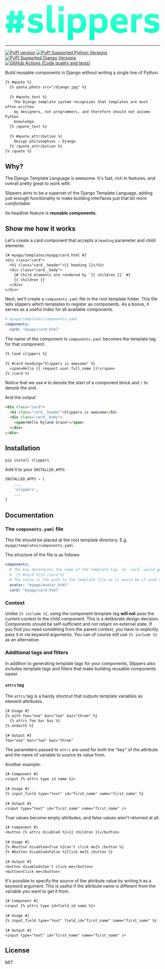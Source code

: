 [![Slippers](./docs/static/img/slippers.svg)](https://github.com/mixxorz/slippers)

---

[![PyPI version](https://badge.fury.io/py/slippers.svg)](https://badge.fury.io/py/slippers)
[![PyPI Supported Python Versions](https://img.shields.io/pypi/pyversions/slippers.svg)](https://pypi.python.org/pypi/slippers/)
[![PyPI Supported Django Versions](https://img.shields.io/pypi/djversions/slippers.svg)](https://docs.djangoproject.com/en/dev/releases/)
[![GitHub Actions (Code quality and tests)](https://github.com/mixxorz/slippers/workflows/Code%20quality%20and%20tests/badge.svg)](https://github.com/mixxorz/slippers)

Build reusable components in Django without writing a single line of Python.

```django
{% #quote %}
  {% quote_photo src="/django.jpg" %}

  {% #quote_text %}
    The Django template system recognizes that templates are most often written
    by designers, not programmers, and therefore should not assume Python
    knowledge.
  {% /quote_text %}

  {% #quote_attribution %}
    Design philosophies – Django
  {% /quote_attribution %}
{% /quote %}
```

## Why?

The Django Template Language is awesome. It's fast, rich in features, and overall pretty great to work with.

Slippers aims to be a superset of the Django Template Language, adding just enough functionality to make building interfaces just that bit more _comfortable_.

Its headline feature is **reusable components**.

## Show me how it works

Let's create a card component that accepts a `heading` parameter and child elements.

```django
{# myapp/templates/myapp/card.html #}
<div class="card">
  <h1 class="card__header">{{ heading }}</h1>
  <div class="card__body">
    {# Child elements are rendered by `{{ children }}` #}
    {{ children }}
  </div>
</div>
```

Next, we'll create a `components.yaml` file in the root template folder. This file tells slippers which templates to register as components. As a bonus, it serves as a useful index for all available components.

```yaml
# myapp/templates/components.yaml
components:
  card: "myapp/card.html"
```

The name of the component in `components.yaml` becomes the template tag for that component.

```django
{% load slippers %}

{% #card heading="Slippers is awesome" %}
  <span>Hello {{ request.user.full_name }}!</span>
{% /card %}
```

Notice that we use `#` to denote the start of a component block and `/` to denote the end.

And the output:

```html
<div class="card">
  <h1 class="card__header">Slippers is awesome</h1>
  <div class="card__body">
    <span>Hello Ryland Grace!</span>
  </div>
</div>
```

## Installation

```
pip install slippers
```

Add it to your `INSTALLED_APPS`:

```python
INSTALLED_APPS = [
    ...
    'slippers',
    ...
]
```

## Documentation

### The `components.yaml` file

This file should be placed at the root template directory. E.g. `myapp/templates/components.yaml`.

The structure of the file is as follows:

```yaml
components:
  # The key determines the name of the template tag. So `card` would generate
  # `{% #card %}{% /card %}`
  # The value is the path to the template file as it would be if used with {% include %}
  avatar: "myapp/avatar.html"
  card: "myapp/card.html"
```

### Context

Unlike `{% include %}`, using the component template tag **will not** pass the current context to the child component. This is a deliberate design decision. Components should be self-sufficient and not reliant on external state. If you find you need something from the parent context, you have to explicitly pass it in via keyword arguments. You can of course still use `{% include %}` as an alternative.

### Additional tags and filters

In addition to generating template tags for your components, Slippers also includes template tags and filters that make building reusable components easier.

#### `attrs` tag

The `attrs` tag is a handy shortcut that outputs template variables as element attributes.

```django
{# Usage #}
{% with foo="one" bar="two" baz="three" %}
  {% attrs foo bar baz %}
{% endwith %}

{# Output #}
foo="one" bar="two" baz="three"
```

The parameters passed to `attrs` are used for both the "key" of the attribute and the name of variable to source its value from.

Another example:

```django
{# Component #}
<input {% attrs type id name %}>

{# Usage #}
{% input_field type="text" id="first_name" name="first_name" %}

{# Output #}
<input type="text" id="first_name" name="first_name" />
```

True values become empty attributes, and false values aren't returned at all.

```django
{# Component #}
<button {% attrs disabled %}>{{ children }}</button>

{# Usage #}
{% #button disabled=True %}Can't click me{% /button %}
{% #button disabled=False %}Click me{% /button %}

{# Output #}
<button disabled>Can't click me</button>
<button>Click me</button>
```

It's possible to specify the source of the attribute value by writing it as a keyword argument. This is useful if the attribute name is different from the variable you want to get it from.

```django
{# Component #}
<input {% attrs type id=field_id name %}>

{# Usage #}
{% input_field type="text" field_id="first_name" name="first_name" %}

{# Output #}
<input type="text" id="first_name" name="first_name" />
```

## License

MIT

